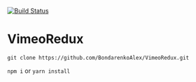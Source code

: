 [![Build Status](https://travis-ci.org/BondarenkoAlex/VimeoRedux.svg?branch=master)](https://travis-ci.org/BondarenkoAlex/VimeoRedux)

# VimeoRedux

`git clone https://github.com/BondarenkoAlex/VimeoRedux.git`

`npm i` or `yarn install`
